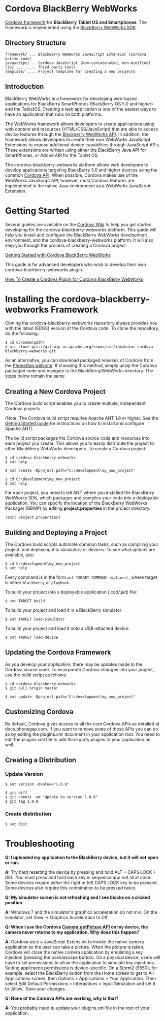 Cordova BlackBerry WebWorks
============================

[Cordova framework](http://incubator.apache.org/callback/) for __BlackBerry Tablet OS and Smartphones__. The framework is implemented using the [BlackBerry WebWorks SDK](http://us.blackberry.com/developers/tablet/webworks.jsp).

Directory Structure
-------------------

    framework/ ... BlackBerry WebWorks JavaScript Extension (Cordova native code)
    javascript/ .. Cordova JavaScript (Non-concatenated, non-minified)
    lib/ ......... Third party tools
    template/ .... Project template for creating a new projects

Introduction
------------

BlackBerry WebWorks is a framework for developing web-based applications for BlackBerry SmartPhones (BlackBerry OS 5.0 and higher) and the TabletOS.  Creating a web application is one of the easiest ways to have an application that runs on both platforms.

The WebWorks framework allows developers to create applications using web content and resources (HTML/CSS/JavaScript) that are able to access device features through the [Blackberry WebWorks API](http://www.blackberry.com/developers/docs/widgetapi/).  In addition, the framework allows developers to create their own WebWorks JavaScript Extensions to expose additional device capabilities through JavaScript APIs.  These extensions are written using either the BlackBerry Java API for SmartPhones, or Adobe AIR for the Tablet OS.

The cordova-blackberry-webworks platform allows web developers to develop applications targeting BlackBerry 5.0 and higher devices using the common [Cordova API](http://docs.phonegap.com).  When possible, Cordova makes use of the WebWorks JavaScript API; however, most Cordova features are implemented in the native Java environment as a WebWorks JavaScript Extension.


Getting Started
===============

Several guides are available on the [Cordova Wiki](http://wiki.phonegap.com) to help you get started developing for the cordova-blackberry-webworks platform.  This guide will help you install and configure the BlackBerry WebWorks development environment, and the cordova-blackberry-webworks platform.  It will also step you through the process of creating a Cordova project.

[Getting Started with Cordova BlackBerry WebWorks](http://wiki.phonegap.com/w/page/31930982/Getting-Started-with-PhoneGap-BlackBerry-WebWorks)

This guide is for advanced developers who wish to develop their own cordova-blackberry-webworks plugin.

[How To Create a Cordova Plugin for Cordova BlackBerry WebWorks](http://wiki.phonegap.com/w/page/35799737/How-To-Create-a-PhoneGap-Plugin-for-BlackBerry-WebWorks)


Installing the cordova-blackberry-webworks Framework
=====================================================

Cloning the cordova-blackberry-webworks repository always provides you with the latest (EDGE) version of the Cordova code.  To clone the repository, do the following:

    $ cd C:\some\path\
    $ git clone git://git-wip-us.apache.org/repos/asf/incubator-cordova-blackberry-webworks.git

As an alternative, you can download packaged releases of Cordova from the [PhoneGap web site](http://phonegap.com).  If choosing this method, simply unzip the Cordova packaged code and navigate to the BlackBerry/WebWorks directory.  The steps below remain the same.


Creating a New Cordova Project
-------------------------------

The Cordova build script enables you to create multiple, independent Cordova projects.

(Note: The Cordova build script requries Apache ANT 1.8 or higher.  See the [Getting Started guide](http://wiki.phonegap.com/w/page/31930982/Getting-Started-with-PhoneGap-BlackBerry-WebWorks) for instructions on how to install and configure Apache ANT).

The build script packages the Cordova source code and resources into each project you create.  This allows you to easily distribute the project to other BlackBerry WebWorks developers.  To create a Cordova project:

    $ cd cordova-blackberry-webworks
    $ ant help

    $ ant create -Dproject.path="C:\development\my_new_project"

    $ cd C:\development\my_new_project
    $ ant help

For each project, you need to tell ANT where you installed the BlackBerry WebWorks SDK, which packages and compiles your code into a deployable application.  You can specify the location of the BlackBerry WebWorks Packager (BBWP) by editing __project.properties__ in the project directory.

    [edit project.properties]

Building and Deploying a Project
--------------------------------

The Cordova build scripts automate common tasks, such as compiling your project, and deploying it to simulators or devices.  To see what options are available, use:

    $ cd C:\development\my_new_project
    $ ant help

Every command is in the form `ant TARGET COMMAND [options]`, where
target is either `blackberry` or `playbook`.

To build your project into a deployable application (.cod/.jad) file:

    $ ant TARGET build

To build your project and load it in a BlackBerry simulator:

    $ ant TARGET load-simulator

To build your project and load it onto a USB-attached device:

    $ ant TARGET load-device

Updating the Cordova Framework
-------------------------------

As you develop your application, there may be updates made to the Cordova source code.  To incorporate Cordova changes into your project, use the build script as follows:

    $ cd cordova-blackberry-webworks
    $ git pull origin master

    $ ant update -Dproject.path="C:\development\my_new_project"

Customizing Cordova
--------------------

By default, Cordova gives access to all the core Cordova APIs as detailed at docs.phonegap.com.
If you want to remove some of those APIs you can do so by editing the plugins.xml document in your 
application root. You need to edit the plugins.xml file to add third-party plugins to your application 
as well.

Creating a Distribution
-----------------------

### Update Version

    $ ant version -Dvalue="1.0.0"

    $ git diff
    $ git commit -am "Update to version 1.0.0"
    $ git tag 1.0.0

### Create distribution

    $ ant dist

Troubleshooting
===============

__Q: I uploaded my application to the BlackBerry device, but it will not open or run.__

__A:__ Try hard resetting the device by pressing and hold ALT + CAPS LOCK + DEL. You must press and hold each key in sequence and not all at once.  Some devices require _either_ the right or left CAPS LOCK key to be pressed.  Some devices also require this combination to be pressed twice.

__Q: My simulator screen is not refreshing and I see blocks on a clicked position.__

__A:__ Windows 7 and the simulator's graphics acceleration do not mix. On the simulator, set View -> Graphics Acceleration to Off.

__Q: When I use the Cordova [Camera.getPicture API](http://docs.phonegap.com/phonegap_camera_camera.md.html#camera.getPicture) on my device, the camera never returns to my application.  Why does this happen?__

__A:__ Cordova uses a JavaScript Extension to invoke the native camera application so the user can take a picture.  When the picture is taken, Cordova will close the native camera application by emulating a key injection (pressing the back/escape button).  On a physical device, users will have to set permissions to allow the application to simulate key injections.  Setting application permissions is device-specific.  On a Storm2 (9550), for example, select the BlackBerry button from the Home screen to get to All Applications screen, then Options > Applications > Your Application.  Then select Edit Default Permissions > Interactions > Input Simulation and set it to 'Allow'.  Save your changes.

__Q: None of the Cordova APIs are working, why is that?__

__A:__ You probably need to update your plugins.xml file in the root of your application.
